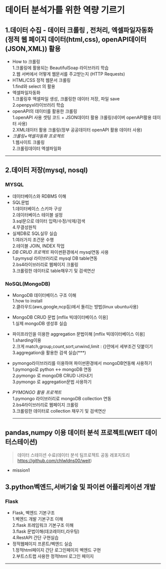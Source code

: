 # 데이터 분석가를 위한 역량 기르기   

## 1.데이터 수집 - 데이터 크롤링 , 전처리, 엑셀파일자동화 (정적 웹 페이지 데이터(html,css), openAPI데이터(JSON,XML)) 활용  
- How to 크롤링  
1.크롤링에 활용되는 BeautifulSoap 라이브러리 학습  
2.웹 서버에서 어떻게 웹문서를 주고받는지 (HTTP Requests)  
- HTML/CSS 정적 웹문서 크롤링  
1.find와 select 의 활용  
- 엑셀파일자동화  
1.크롤링후 엑셀파일 생성, 크롤링한 데이터 저장, 파일 save  
2.openpyxl라이브러리 학습    
- openAPI의 데이터를 활용한 크롤링    
1.openAPI 사용 셋팅 코드 + JSON데이터 활용 크롤링(네이버 openAPI활용 데이터 사용)  
2.XML데이터 활용 크롤링(정부 공공데이터 openAPI 활용 데이터 사용)
- *크롤링+엑셀자동화 프로젝트*    
1.웹사이트 크롤링    
2.크롤링데이터 엑셀파일화    
--------

## 2.데이터 저장(mysql, nosql)  
### MYSQL  
- 데이터베이스와 RDBMS 이해
- SQL문법  
1.데이터베이스 스키마 구상  
2.데이터베이스 테이블 설정  
3.sql문으로 데이터 입력/수정/삭제/검색  
4.무결성원칙  
- 실제DB로 SQL실무 실습  
1.여러가지 조건문 수행    
2.테이블 JOIN, INDEX 작업
- *DB CRUD 프로젝트* 파이썬환경에서 mysql연동 사용      
1.pymysql 라이브러리로 mysql DB table연동  
2.bs4라이브러리로 웹페이지 크롤링  
3.크롤링한 데이터로 table채우기 및 검색연산      
### NoSQL(MongoDB)  
- MongoDB 데이터베이스 구조 이해  
  1.how to install  
  2.클라우드(aws,google,ncp등)에서 돌리는 방법(linux ubuntu사용)  
- MongoDB CRUD 문법 [mflix 빅데이터베이스 이용]   
  1.실제 mongoDB 생성후 실습
- 파이프라인을 이용한 aggregation 문법이해  [mflix 빅데이터베이스 이용]   
  1.sharding이용    
  2.크게 match,group,count,sort,unwind,limit : {}안에서 세부조건 덧붙이기    
  3.aggregation을 활용한 검색 실습(***)  
- pymongo라이브러리를 이용하여 파이썬환경에서 mongoDB연동해 사용하기  
  1.pymongo로 python <-> mongoDB 연동    
  2.pymongo 로 mongoDB CRUD 나타내기    
  3.pymongo 로 aggregation문법 사용하기  
- *PYMONGO 활용 프로젝트*    
  1.pymongo 라이브러리로 mongoDB collection 연동    
  2.bs4라이브러리로 웹페이지 크롤링    
  3.크롤링한 데이터로 collection 채우기 및 검색연산  

  ------------
## pandas,numpy 이용 데이터 분석 프로젝트(WEIT 데이터스테이션)  
> 데이터 스테이션 수료(데이터 분석 팀프로젝트 공동 레포지토리 https://github.com/chlwldns00/weit)    
- mission1  
## 3.python벡엔드,서버기술 및 파이썬 어플리케이션 개발  
### Flask
- Flask, 벡엔드 기본구조  
   1.벡엔드 개발 기본구조 이해    
   2.flask 프레임워크 기본구조 이해  
   3.flask 문법이해(데코레이터,라우팅)  
   4.RestAPI 간단 구현실습  
- 정적웹페이지 프론트/벡엔드 실습  
   1.정적html페이지 간단 로그인페이지 벡엔드 구현  
   2.부트스트랩 사용한 정적html 로그인 페이지   
  
   
---------------

